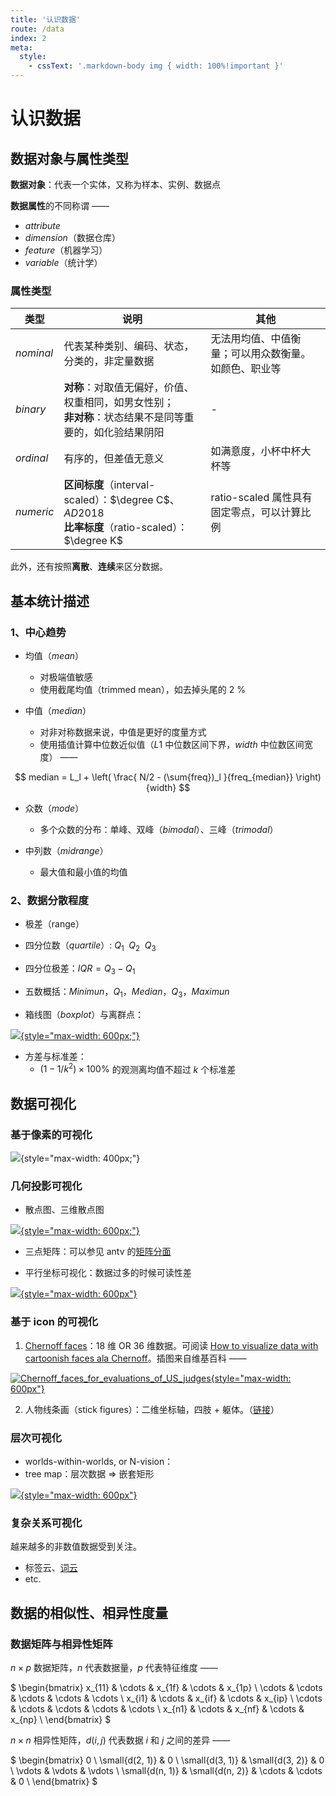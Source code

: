 ```yaml
---
title: '认识数据'
route: /data
index: 2
meta:
  style:
    - cssText: '.markdown-body img { width: 100%!important }'
---
```


# 认识数据

## 数据对象与属性类型

**数据对象**：代表一个实体，又称为样本、实例、数据点

**数据属性**的不同称谓 ——

- $attribute$
- $dimension$（数据仓库）
- $feature$（机器学习）
- $variable$（统计学）

### 属性类型

| 类型    | 说明 | 其他 |
| ------- | ---- | --- |
| $nominal$ | 代表某种类别、编码、状态，分类的，非定量数据 | 无法用均值、中值衡量；可以用众数衡量。<br/>如颜色、职业等 |
| $binary$  | **对称**：对取值无偏好，价值、权重相同，如男女性别；<br/>**非对称**：状态结果不是同等重要的，如化验结果阴阳 | - |
| $ordinal$ | 有序的，但差值无意义 | 如满意度，小杯中杯大杯等|
| $numeric$ | **区间标度**（$\text{interval-scaled}$）：$\degree C$、$AD 2018$<br/>**比率标度**（$\text{ratio-scaled}$）：$\degree K$ | $\text{ratio-scaled}$ 属性具有固定零点，可以计算比例 |

此外，还有按照**离散**、**连续**来区分数据。


## 基本统计描述

### 1、中心趋势

- 均值（$mean$）
  - 对极端值敏感
  - 使用截尾均值（$\text{trimmed mean}$），如去掉头尾的 $\text{2 \%}$

- 中值（$median$）
  - 对非对称数据来说，中值是更好的度量方式
  - 使用插值计算中位数近似值（$L1$ 中位数区间下界，$width$ 中位数区间宽度） ——

$$
median = L_l + \left( \frac{ N/2 - (\sum{freq})_l }{freq_{median}} \right){width}
$$

- 众数（$mode$）
  - 多个众数的分布：单峰、双峰（$bimodal$）、三峰（$trimodal$）

- 中列数（$midrange$）
  - 最大值和最小值的均值

### 2、数据分散程度

- 极差（range）

- 四分位数（$quartile$）: $Q_1 \enspace Q_2 \enspace Q_3$

- 四分位极差：$IQR = Q_3 - Q_1$

- 五数概括：$Minimun$，$Q_1$，$Median$，$Q_3$，$Maximun$

- 箱线图（$boxplot$）与离群点：

[![](https://ws3.sinaimg.cn/large/006tNc79ly1ftz7bd11xdj31340k8jrr.jpg){style="max-width: 600px;"}](https://antv.alipay.com/zh-cn/g2/3.x/demo/box/with-error.html)

- 方差与标准差：
  - $\left(1 - 1/{k^2} \right) \times 100\%$ 的观测离均值不超过 $k$ 个标准差

## 数据可视化

### 基于像素的可视化

![](https://ws4.sinaimg.cn/large/006tNc79ly1ftz75upy61j30x00hm764.jpg){style="max-width: 400px;"}

### 几何投影可视化

- 散点图、三维散点图

[![](https://ws3.sinaimg.cn/large/006tNc79ly1ftz7ivxt1oj312i0lu0tf.jpg){style="max-width: 600px;"}](https://antv.alipay.com/zh-cn/g2/3.x/demo/index.html)

- 三点矩阵：可以参见 antv 的[矩阵分面](https://antv.alipay.com/zh-cn/g2/3.x/demo/facet/matrix.html)

- 平行坐标可视化：数据过多的时候可读性差

[![](https://ws2.sinaimg.cn/large/006tNc79ly1ftz7udtuo0j318u0mqwh8.jpg){style="max-width: 600px"}](https://www.douban.com/note/663111627/)


### 基于 $\text{icon}$ 的可视化

1. [$\text{Chernoff faces}$](https://en.wikipedia.org/wiki/Chernoff_face)：18 维 OR 36 维数据。可阅读 [How to visualize data with cartoonish faces ala Chernoff](http://flowingdata.com/2010/08/31/how-to-visualize-data-with-cartoonish-faces/)。插图来自维基百科 ——

[![Chernoff_faces_for_evaluations_of_US_judges](https://upload.wikimedia.org/wikipedia/commons/1/17/Chernoff_faces_for_evaluations_of_US_judges.svg){style="max-width: 600px"}](https://en.wikipedia.org/wiki/File:Chernoff_faces_for_evaluations_of_US_judges.svg)

2. 人物线条画（$\text{stick figures}$）：二维坐标轴，四肢 + 躯体。（[链接](https://slidewiki.org/deck/1401/slide/10477-3/10477-3:3/view)）

### 层次可视化

- $\text{worlds-within-worlds, or N-vision}$：
- $\text{tree map}$：层次数据 $\Rightarrow$ 嵌套矩形

[![](https://ws4.sinaimg.cn/large/006tNc79ly1ftz8ym3h0qj31800s6ta1.jpg){style="max-width: 600px"}](https://antv.alipay.com/zh-cn/vis/chart/treemap.html)

### 复杂关系可视化

越来越多的非数值数据受到关注。

- 标签云、[词云](https://antv.alipay.com/zh-cn/vis/chart/word-cloud.html)
- etc.


## 数据的相似性、相异性度量

### 数据矩阵与相异性矩阵

$n \times p$ 数据矩阵，$n$ 代表数据量，$p$ 代表特征维度 —— 

$
\begin{bmatrix}
  x_{11} & \cdots & x_{1f} & \cdots & x_{1p} \\
  \cdots & \cdots & \cdots & \cdots & \cdots \\
  x_{i1} & \cdots & x_{if} & \cdots & x_{ip} \\
  \cdots & \cdots & \cdots & \cdots & \cdots \\
  x_{n1} & \cdots & x_{nf} & \cdots & x_{np} \\
\end{bmatrix}
$

$n \times n$ 相异性矩阵，$d(i, j)$ 代表数据 $i$ 和 $j$ 之间的差异 —— 

$
\begin{bmatrix}
  0 \\
  \small{d(2, 1)} & 0 \\
  \small{d(3, 1)} & \small{d(3, 2)} & 0 \\
  \vdots & \vdots & \vdots \\
  \small{d(n, 1)} & \small{d(n, 2)} & \cdots & \cdots & 0 \\
\end{bmatrix}
$
